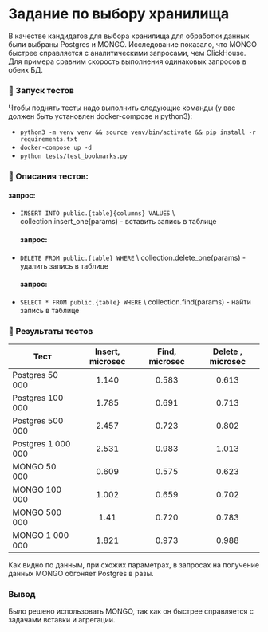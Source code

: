 # Задание по выбору хранилища
В качестве кандидатов для выбора хранилища для обработки  данных были выбраны  Postgres и MONGO. Исследование показало, что MONGO быстрее справляется с аналитическими запросами, чем ClickHouse.
Для примера сравним скорость выполнения одинаковых запросов в обеих БД.


### 🚀 Запуск тестов
Чтобы поднять тесты надо выполнить следующие команды 
   (у вас должен быть установлен docker-compose и python3):
- `python3 -m venv venv && source venv/bin/activate && pip install -r requirements.txt`
- `docker-compose up -d`
- `python tests/test_bookmarks.py`

### 📙 Описания тестов:

  #### запрос: 
- `INSERT INTO public.{table}{columns} VALUES` \ collection.insert_one(params) - вставить  запись в таблице

  #### запрос:
- `DELETE FROM public.{table} WHERE` \ collection.delete_one(params) - удалить запись в таблице

  #### запрос: 
- `SELECT * FROM public.{table} WHERE` \ collection.find(params) - найти запись в таблице


### 📘 Результаты тестов

| Тест                                 | Insert, microsec | Find, microsec | Delete , microsec |
|--------------------------------------|:-----------:|:---------:|:---------:| 
| Postgres 50 000           |   1.140    |  0.583  | 0.613 |
| Postgres 100 000           |   1.785    |   0.691  | 0.713 |
| Postgres 500 000            |    2.457    |   0.723   | 0.802 |
| Postgres 1 000 000            |    2.531    |   0.983   | 1.013 |
| MONGO 50 000           |   0.609    |  0.575  | 0.623 |
| MONGO 100 000           |   1.002    |   0.659  | 0.702 |
| MONGO 500 000            |    1.41    |   0.720   | 0.783 |
| MONGO 1 000 000            |    1.821    |   0.973   | 0.988 |

Как видно по данным, при схожих параметрах, в запросах на получение данных MONGO обгоняет Postgres в разы.

### Вывод
Было решено использовать MONGO, так как он быстрее справляется с задачами вставки и агрегации.